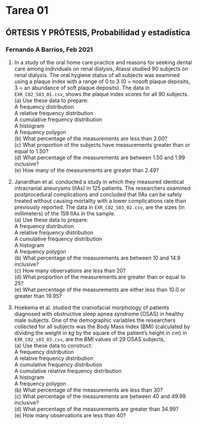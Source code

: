 # Tarea 01
## ÓRTESIS Y PRÓTESIS, Probabilidad y estadística
### Fernando A Barrios, Feb 2021

1. In a study of the oral home care practice and reasons for seeking dental care among individuals on renal dialysis,
Atassi studied 90 subjects on renal dialysis. The oral hygiene status of all subjects was examined using a plaque index 
with a range of 0 to 3 (0 = nosoft plaque deposits, 3 = an abundance of soft plaque deposits). The data in `EXR_C02_S03_01.csv`,
shows the plaque index scores for all 90 subjects.
(a) Use these data to prepare:  
  A frequency distribution  
  A relative frequency distribution  
  A cumulative frequency distribution  
  A histogram  
  A frequency polygon  
(b) What percentage of the measurements are less than 2.00?  
(c) What proportion of the subjects have measurements greater than or equal to 1.50?  
(d) What percentage of the measurements are between 1.50 and 1.99 inclusive?  
(e) How many of the measurements are greater than 2.49?  

2. Janardhan et al. conducted a study in which they measured identical intracranial aneurysms (IIAs) in 125 patients. The 
researchers examined postprocedural complications and concluded that IIAs can be safely treated without causing mortality 
with a lower complications rate than previously reported.  The data in `EXR_C02_S03_02.csv`, are the sizes (in millimeters) 
of the 159 IIAs in the sample.  
(a) Use these data to prepare:  
  A frequency distribution  
  A relative frequency distribution  
  A cumulative frequency distribution  
  A histogram  
  A frequency polygon  
(b)	What percentage of the measurements are between 10 and 14.9 inclusive?  
(c)	How many observations are less than 20?  
(d)	What proportion of the measurements are greater than or equal to 25?  
(e)	What percentage of the measurements are either less than 10.0 or greater than 19.95?  

3. Hoekema et al. studied the craniofacial morphology of patients diagnosed with obstructive sleep apnea syndrome (OSAS) in 
healthy male subjects. One of the demographic variables the researchers collected for all subjects was the Body Mass Index (BMI)
(calculated by dividing the weight in *kg* by the square of the patient’s height in *cm*) in `EXR_C02_s03_03.csv`, are the BMI 
values of 29 OSAS subjects,  
(a) Use these data to construct:  
	A frequency distribution  
	A relative frequency distribution  
	A cumulative frequency distribution  
	A cumulative relative frequency distribution  
	A histogram  
	A frequency polygon  
(b) What percentage of the measurements are less than 30?  
(c) What percentage of the measurements are between 40 and 49.99 inclusive?  
(d) What percentage of the measurements are greater than 34.99?  
(e) How many observations are less than 40?  

